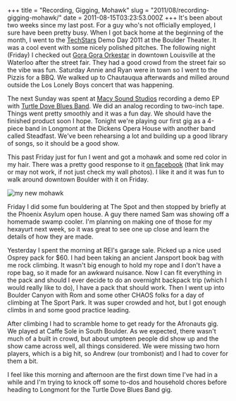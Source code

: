 +++
title = "Recording, Gigging, Mohawk"
slug = "2011/08/recording-gigging-mohawk/"
date = 2011-08-15T03:23:53.000Z
+++
It's been about two weeks since my last post.  For a guy who's not officially employed, I sure have been pretty busy. When I got back home at the beginning of the month, I went to the [TechStars](http://www.techstars.org/) Demo Day 2011 at the Boulder Theater.  It was a cool event with some nicely polished pitches.  The following night (Friday) I checked out [Gora Gora Orkestar](https://www.facebook.com/pages/Gora-Gora-Orkestar/109623152388928) in downtown Louisville at the Waterloo after the street fair.  They had a good crowd from the street fair so the vibe was fun.  Saturday Annie and Ryan were in town so I went to the Pizzis for a BBQ.  We walked up to Chautauqua afterwards and milled around outside the Los Lonely Boys concert that was happening.

The next Sunday was spent at [Macy Sound Studios](http://macysoundstudios.com/) recording a demo EP with [Turtle Dove Blues Band](https://www.facebook.com/pages/Turtle-Dove-Blues-Band/123713941039995).  We did an analog recording to two-inch tape.  Things went pretty smoothly and it was a fun day.  We should have the finished product soon I hope.  Tonight we're playing our first gig as a 4-piece band in Longmont at the Dickens Opera House with another band called Steadfast.  We've been rehearsing a lot and building up a good library of songs, so it should be a good show.

This past Friday just for fun I went and got a mohawk and some red color in my hair.  There was a pretty good response to it [on facebook](https://www.facebook.com/photo.php?fbid=10150260664060836&set=a.169985075835.130346.611055835&type=1&theater) (that link may or may not work, if not just check my wall photos).  I like it and it was fun to walk around downtown Boulder with it on Friday.

<img src="https://peterlyons-org.s3.amazonaws.com/photos/summer_2011/060_mohawk.jpg" alt="my new mohawk"/>

Friday I did some fun bouldering at The Spot and then stopped by briefly at the Phoenix Asylum open house.  A guy there named Sam was showing off a homemade swamp cooler.  I'm planning on making one of those for my hexayurt next week, so it was great to see one up close and learn the details of how they are made.

Yesterday I spent the morning at REI's garage sale.  Picked up a nice used Osprey pack for $60.  I had been taking an ancient Jansport book bag with me rock climbing.  It wasn't big enough to hold my rope and I don't have a rope bag, so it made for an awkward nuisance.  Now I can fit everything in the pack and should I ever decide to do an overnight backpack trip (which I would really like to do), I have a pack that should work.  Then I went up into Boulder Canyon with Rom and some other CHAOS folks for a day of climbing at The Sport Park.  It was super crowded and hot, but I got enough climbs in and some good practice leading.

After climbing I had to scramble home to get ready for the Afronauts gig.  We played at Caffe Sole in South Boulder.  As we expected, there wasn't much of a built in crowd, but about umpteen people did show up and the show came across well, all things considered.  We were missing two horn players, which is a big hit, so Andrew (our trombonist) and I had to cover for them a bit.

I feel like this morning and afternoon are the first down time I've had in a while and I'm trying to knock off some to-dos and household chores before heading to Longmont for the Turtle Dove Blues Band gig.

